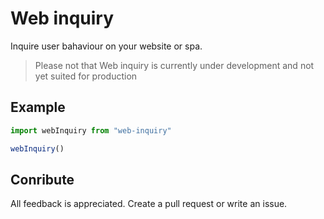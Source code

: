 # Web inquiry

Inquire user bahaviour on your website or spa.

> Please not that Web inquiry is currently under development and not yet suited for production

## Example



```js
import webInquiry from "web-inquiry"

webInquiry()
```



## Conribute

All feedback is appreciated. Create a pull request or write an issue.
